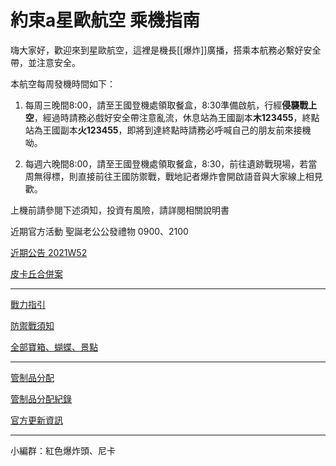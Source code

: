 約束a星歐航空 乘機指南
===
嗨大家好，歡迎來到星歐航空，這裡是機長[[爆炸]]廣播，搭乘本航務必繫好安全帶，並注意安全。

本航空每周發機時間如下：

1. 每周三晚間8:00，請至王國登機處領取餐盒，8:30準備啟航，行經**侵襲戰上空**，經過時請務必戲好安全帶注意亂流，休息站為王國副本**木123455**，終點站為王國副本**火123455**，即將到達終點時請務必呼喊自己的朋友前來接機呦。

2. 每週六晚間8:00，請至王國登機處領取餐盒，8:30，前往遺跡戰現場，若當周無得標，則直接前往王國防禦戰，戰地記者爆炸會開啟語音與大家線上相見歡。

上機前請參閱下述須知，投資有風險，請詳閱相關說明書

近期官方活動
聖誕老公公發禮物 0900、2100

[近期公告 2021W52](最新公告.md)

[皮卡丘合併案](合併案.md)

---
[戰力指引](戰力指引.md)

[防禦戰須知](防禦戰.md)

[全部寶箱、蝴蝶、景點](https://forum.gamer.com.tw/G2.php?bsn=37619&parent=88&sn=2&lorder=1&ptitle=%E5%AF%B6%E7%AE%B1%EF%BC%8F%E6%99%AF%E9%BB%9E%EF%BC%8F%E5%B9%BB%E7%8D%B8%E6%8A%93%E5%8F%96)

---
[管制品分配](管制品分配.md)

[管制品分配紀錄](https://docs.google.com/spreadsheets/d/1hTdI_wsAIH5S2Oc8JYuOItOr5Ksz-elqIOC0HAakuGc/edit#gid=0)

[官方更新資訊](https://forum.netmarble.com/ennt_t/list/20/1)

---
小編群：紅色爆炸頭、尼卡
